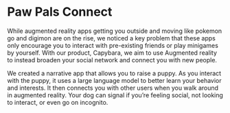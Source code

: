 # Paw Pals Connect

While augmented reality apps getting you outside and moving like pokemon go and digimon are on the rise, we noticed a key problem that these apps only encourage you to interact with pre-existing friends or play minigames by yourself. With our product, Capybara, we aim to use Augmented reality to instead broaden your social network and connect you with new people. 

We created a narrative app that allows you to raise a puppy. As you interact with the puppy, it uses a large language model to better learn your behavior and interests. It then connects you with other users when you walk around in augmented reality. Your dog can signal if you’re feeling social, not looking to interact, or even go on incognito. 

